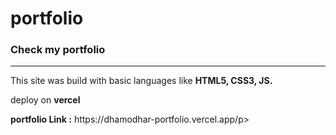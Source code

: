 # portfolio
<h3>Check my portfolio</h3> 
<hr>
<p>This site was build with basic languages like <b> HTML5, CSS3, JS.</b></p>
<p>deploy on <b>vercel</b></p>
<p><b>portfolio Link :</b> https://dhamodhar-portfolio.vercel.app/p>


